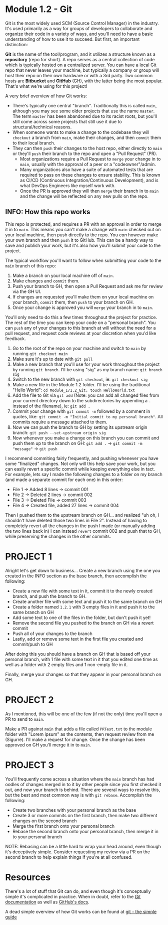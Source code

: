 # Module 1.2 - Git

Git is the most widely used SCM (Source Control Manager) in the industry. It's used primarily as a way for groups of developers to collaborate and organize their code in a variety of ways, and you'll need to have a basic understanding of how to use it to succeed. But first, an important distinction:

**Git** is the name of the tool/program, and it utilizes a structure known as a **repository** (repo for short). A repo serves as a central collection of code which is typically hosted on a centralized server. You can have a local Git repo that never leaves your machine, but typically a company or group will host their repo on their own hardware or with a 3rd party. Two common hosts are **Bitbucket** and **GitHub** (GH), with the latter being the most popular. That's what we're using for this project!

A very brief overview of how Git works:

* There's typically one central "branch". Traditionally this is called `main`, although you may see some older projects that use the name `master`. The term `master` has been abandoned due to its racist roots, but you'll still come across some projects that still use it due to structural/technical reasons.
* When someone wants to make a change to the codebase they will `checkout` a branch from `main`, make their changes, and then `commit` them to their local branch.
* They can then `push` their changes to the host repo, either directly to `main` or they'll `push` their branch to the repo and open a "Pull Request" (PR). 
	* Most organizations require a Pull Request to `merge` your change in to `main`, usually with the approval of a peer or a "codeowner"/admin.
	* Many organizations also have a suite of automated tests that are required to pass on these changes to ensure stability. This is known as CI/CD (Continuous Integration/Continuous Development), and is what DevOps Engineers like myself work with.
	* Once the PR is approved they will then `merge` their branch in to `main` and the change will be reflected on any new pulls on the repo.

## INFO: How this repo works

This repo is protected, and requires a PR with an approval in order to merge it in to `main`. This means you can't make a change with `main` checked out on your local machine, then push directly to the repo. You *can* however make your own branch and then `push` it to GitHub. This can be a handy way to save and publish your work, but it's also how you'll submit your code to the project.

The typical workflow you'll want to follow when submitting your code to the `main` branch of this repo:

1. Make a branch on your local machine off of `main`.
2. Make changes and `commit` them.
3. Push your branch to GH, then open a Pull Request and ask me for review via the GH UI.
4. If changes are requested you'll make them on your local machine on your branch, `commit` them, then `push` to your branch on GH.
5. Once your change is approved you will `merge` your branch in to `main`.

You'll only need to do this a few times throughout the project for practice. The rest of the time you can keep your code on a "personal branch". You can `push` any of your changes to this branch at will without the need for a pull request, and request code reviews at your discretion when you'd like feedback.

1. Go to the root of the repo on your machine and switch to `main` by running `git checkout main`
2. Make sure it's up to date with `git pull`
3. Make a new branch that you'll use for your work throughout the project by running `git branch`. I'll be using "sig" as my branch name: `git branch sig`
4. Switch to the new branch with `git checkout`, ie: `git checkout sig`
5. Make a new file in the Module 1.2 folder. I'll be using the traditional "Hello World": `cd Module_1/1.2_Git; touch HelloWorld.txt`
6. Add the file to Git via `git add` (Note: you can add all changed files from your current directory down to the subdirectories by appending a `.` instead of the filename), ie: `git add .`
7. Commit your change with `git commit -m` followed by a comment in quotes, like: `git commit -m "Initial commit to my personal branch"`. All commits require a message attached to them.
8. Now we can push the branch to GH by setting its upstream origin branch: `git push --set-upstream origin sig`
9. Now whenever you make a change on this branch you can commit and push them up to the branch on GH: `git add .` -> `git commit -m "message"` -> `git push`

I recommend commiting fairly frequently, and pushing whenever you have some "finalized" changes. Not only will this help save your work, but you can easily revert a specific commit while keeping everything else in tact. For example, lets say I made the following changes to a folder on my branch (and made a separate commit for each one) in this order:

* File 1 -> Added 8 lines -> commit 001
* File 2 -> Deleted 2 lines -> commit 002
* File 3 -> Deleted File -> commit 003
* File 4 -> Created file, added 27 lines -> commit 004

Then I pushed them to the upstream branch on GH... and realized "uh oh, I shouldn't have deleted those two lines in File 2". Instead of having to completely revert all the changes in the push I made (or manually adding the two lines back in) I can instead `revert` commit 002 and push that to GH, while preserving the changes in the other commits.

# PROJECT 1

Alright let's get down to business... Create a new branch using the one you created in the INFO section as the base branch, then accomplish the following:

* Create a new file with some text in it, commit it to the newly created branch, and push the branch to GH.
* Create another file with some text and push it to the same branch on GH
* Create a folder named `1.2.1` with 3 empty files in it and push it to the same branch on GH
* Add some text to one of the files in the folder, but don't push it yet!
* Remove the second file you pushed to the branch on GH via a revert commit
* Push all of your changes to the branch
* Lastly, add or remove some text in the first file you created and commit/push to GH

After doing this you should have a branch on GH that is based off your personal branch, with 1 file with some text in it that you edited one time as well as a folder with 2 empty files and 1 non-empty file in it.

Finally, merge your changes so that they appear in your personal branch on GH.

# PROJECT 2

As I mentioned, this will be one of the few (if not the only) time you'll open a PR to send to `main`. 

Make a PR against `main` that adds a file called `PRTest.txt` to the module folder with "Lorem ipsum" as the contents, then request review from me (Sigurre). I'll make a request for change. Once the change has been approved on GH you'll merge it in to `main`.

# PROJECT 3

You'll frequently come across a situation where the `main` branch has had oodles of changes merged in to it by other people since you first checked it out, and now your branch is behind. There are several ways to resolve this, but the best and most common way is with `git rebase`. Accomplish the following:

* Create two branches with your personal branch as the base
* Create 3 or more commits on the first branch, then make two different changes on the second branch
* Merge the first branch onto your personal branch
* Rebase the second branch onto your personal branch, then merge it in to your personal branch

NOTE: Rebasing can be a little hard to wrap your head around, even though it's deceptively simple. Consider requesting my review via a PR on the second branch to help explain things if you're at all confused.

# Resources

There's a lot of stuff that Git can do, and even though it's conceptually simple it's complicated in practice. When in doubt, refer to the [Git documentation](https://git-scm.com/doc) as well as [GitHub's docs](https://docs.github.com/en).

A dead simple overview of how Git works can be found at [git - the simple guide](https://rogerdudler.github.io/git-guide/)
